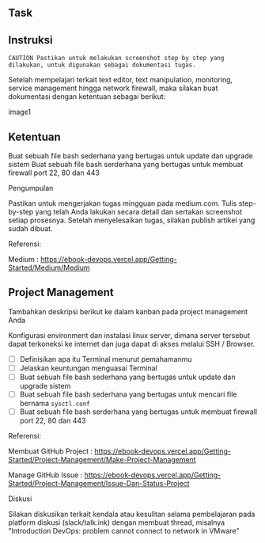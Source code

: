 ## Task

## Instruksi

`CAUTION
Pastikan untuk melakukan screenshot step by step yang dilakukan, untuk digunakan sebagai dokumentasi tugas.`

Setelah mempelajari terkait text editor, text manipulation, monitoring, service management hingga network firewall, maka silakan buat dokumentasi dengan ketentuan sebagai berikut:

image1

## Ketentuan

Buat sebuah file bash sederhana yang bertugas untuk update dan upgrade sistem
Buat sebuah file bash serderhana yang bertugas untuk membuat firewall port 22, 80 dan 443

Pengumpulan

Pastikan untuk mengerjakan tugas mingguan pada medium.com.
Tulis step-by-step yang telah Anda lakukan secara detail dan sertakan screenshot setiap prosesnya.
Setelah menyelesaikan tugas, silakan publish artikel yang sudah dibuat.

Referensi:

Medium : https://ebook-devops.vercel.app/Getting-Started/Medium/Medium

## Project Management

Tambahkan deskripsi berikut ke dalam kanban pada project management Anda

Konfigurasi environment dan instalasi linux server, dimana server tersebut dapat terkoneksi ke internet dan juga dapat di akses melalui SSH / Browser.

- [ ] Definisikan apa itu Terminal menurut pemahamanmu
- [ ] Jelaskan keuntungan menguasai Terminal
- [ ] Buat sebuah file bash sederhana yang bertugas untuk update dan upgrade sistem
- [ ] Buat sebuah file bash sederhana yang bertugas untuk mencari file bernama `sysctl.conf`
- [ ] Buat sebuah file bash serderhana yang bertugas untuk membuat firewall port 22, 80 dan 443 

Referensi:

Membuat GitHub Project : https://ebook-devops.vercel.app/Getting-Started/Project-Management/Make-Project-Management

Manage GitHub Issue : https://ebook-devops.vercel.app/Getting-Started/Project-Management/Issue-Dan-Status-Project

Diskusi

Silakan diskusikan terkait kendala atau kesulitan selama pembelajaran pada platform diskusi (slack/talk.ink) dengan membuat thread, misalnya "Introduction DevOps: problem cannot connect to network in VMware"

